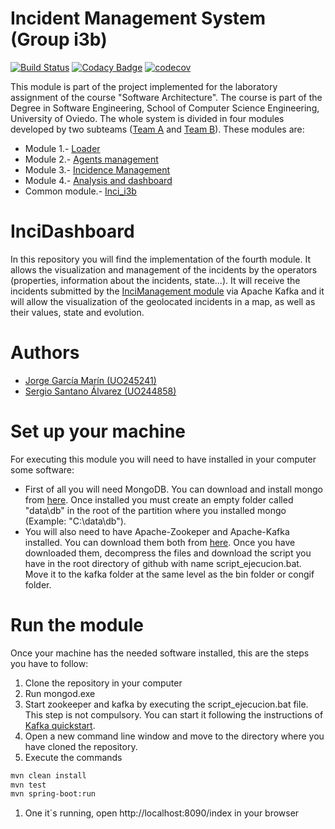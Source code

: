 # Incident Management System (Group i3b)
[![Build Status](https://travis-ci.org/Arquisoft/InciDashboard_i3b.svg?branch=master)](https://travis-ci.org/Arquisoft/InciDashboard_i3b)
[![Codacy Badge](https://api.codacy.com/project/badge/Grade/43af5c0e2a6745df932bd77d84a0103f)](https://www.codacy.com/app/jelabra/InciDashboard_i3b?utm_source=github.com&amp;utm_medium=referral&amp;utm_content=Arquisoft/InciDashboard_i3b&amp;utm_campaign=Badge_Grade)
[![codecov](https://codecov.io/gh/Arquisoft/InciDashboard_i3b/branch/master/graph/badge.svg)](https://codecov.io/gh/Arquisoft/InciDashboard_i3b)

This module is part of the project implemented for the laboratory assignment of the course "Software Architecture". The course is part of the Degree in Software Engineering, School of Computer Science Engineering, University of Oviedo. The whole system is divided in four modules developed by two subteams ([Team A](https://github.com/orgs/Arquisoft/teams/course1718_i3b2) and [Team B](https://github.com/orgs/Arquisoft/teams/course1718_i3b1)). These modules are:

* Module 1.- [Loader](https://github.com/Arquisoft/Loader_i3b)
* Module 2.- [Agents management](https://github.com/Arquisoft/Agents_i3b)
* Module 3.- [Incidence Management](https://github.com/Arquisoft/InciManager_i3b)
* Module 4.- [Analysis and dashboard](https://github.com/Arquisoft/InciDashboard_i3b)
* Common module.- [Inci_i3b](https://github.com/Arquisoft/Inci_i3b)

# InciDashboard
In this repository you will find the implementation of the fourth module. It allows the visualization and management of the incidents by the operators (properties, information about the incidents, state...). It will receive the incidents submitted by the [InciManagement module](https://github.com/Arquisoft/InciManager_i3b) via Apache Kafka and it will allow the visualization of the geolocated incidents in a map, as well as their values, state and evolution.

# Authors
* [Jorge García Marín (UO245241)](https://github.com/JorgeGarciaMarin)
* [Sergio Santano Álvarez (UO244858)](https://github.com/sergiosantano)

# Set up your machine
For executing this module you will need to have installed in your computer some software:
* First of all you will need MongoDB. You can download and install mongo from [here](https://www.mongodb.com/dr/fastdl.mongodb.org/win32/mongodb-win32-x86_64-2008plus-ssl-3.4.2-signed.msi/download). Once installed you must create an empty folder called "data\db" in the root of the partition where you installed mongo (Example: "C:\data\db").
* You will also need to have Apache-Zookeper and Apache-Kafka installed. You can download them both from  [here](https://www.apache.org/dyn/closer.cgi?path=/kafka/1.0.1/kafka_2.11-1.0.1.tgz). Once you have downloaded them, decompress the files and download the script you have in the root directory of github with name script_ejecucion.bat. Move it to the kafka folder at the same level as the bin folder or congif folder.

# Run the module
Once your machine has the needed software installed, this are the steps you have to follow:
1. Clone the repository in your computer
1. Run mongod.exe
1. Start zookeeper and kafka by executing the script_ejecucion.bat file. This step is not compulsory. You can start it following the instructions of [Kafka quickstart](https://kafka.apache.org/quickstart).
1. Open a new command line window and move to the directory where you have cloned the repository.
1. Execute the commands
```bash
mvn clean install
mvn test
mvn spring-boot:run
```
1. One it´s running, open http://localhost:8090/index in your browser
